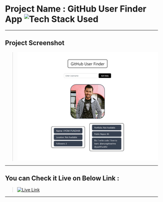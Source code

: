 # Project Name : GitHub User Finder App ![Tech Stack Used](https://img.shields.io/badge/Technologies-ReactJS-magenta)

---

## Project Screenshot

> ![SS](./ss-1.png)

---

## You can Check it Live on Below Link :

> [![Live Link](https://img.shields.io/badge/DEPLOYED-LINK-green)](https://git-hub-user-finder-hazel.vercel.app/)

---
